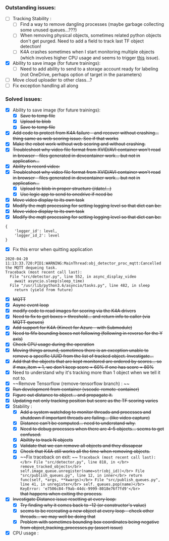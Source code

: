 ### Outstanding issues:

- [ ] Tracking Stability :
    - [ ] Find a way to remove dangling processes (maybe garbage collecting some unused queues...???)
    - [ ] When removing physical objects, sometimes related python objects don't get purged. Need to add a field to track last TF object detection!
    - [ ] K4A crashes sometimes when I start monitoring multiple objects (which involves higher CPU usage and seems to trigger [this](https://github.com/microsoft/Azure-Kinect-Sensor-SDK/issues/1187) issue).
- [X] Ability to save image (for future trainings):
    - [ ] Need to add ability to send to a storage account ready for labeling (not OneDrive, perhaps option of target in the parameters)
- [ ] Move cloud uploader to other class...?
- [ ] Fix exception handling all along

### Solved issues:

- [X] Ability to save image (for future trainings):
    - [X] ~~Save to temp file~~
    - [X] ~~Upload to blob~~
    - [X] ~~Save to temp file~~
- [X] ~~Add code to protect from K4A failure - and recover without crashing... thing same as web scoring issue. See if that works~~
- [X] ~~Make the robot work without web scoring and without crashing.~~
- [X] ~~Troubleshoot why video file format from XVID/AVI container won't read in browser - files generated in devcontainer work... but not in application...~~
- [X] ~~Ability to record video:~~
- [X] ~~Troubleshoot why video file format from XVID/AVI container won't read in browser - files generated in devcontainer work... but not in application...~~
    - [X] ~~Upload to blob in proper structure (/date/...)~~
    - [X] ~~Use logic app to send to onedrive if need be~~
- [X] ~~Move video display to its own task~~
- [X] ~~Modify the mqtt processing for setting logging level so that dict can be:~~</br>
- [X] ~~Move video display to its own task~~
- [X] ~~Modify the mqtt processing for setting logging level so that dict can be:~~</br>
```
{
    'logger_id': level,
    'logger_id_2': level
}
```
- [X] Fix this error when quitting application</br>
```
2020-04-20 11:13:33.720:PID1:WARNING:MainThread:obj_detector_proc_mqtt:Cancelled the MQTT dequeing task.
Traceback (most recent call last):
  File "src/detector.py", line 552, in async_display_video
    await asyncio.sleep(sleep_time)
  File "/usr/lib/python3.6/asyncio/tasks.py", line 482, in sleep
    return (yield from future)
```
- [X] ~~MQTT~~
- [X] ~~Async event loop~~
- [X] ~~modify code to read images for scoring via the K4A drivers~~
- [x] ~~Need to fix to get boxes > threshold... and return info to caller (via MQTT queues)~~
- [X] ~~Add support for K4A (Kinect for Azure - with Submodule)~~
- [X] ~~Need to fifx bounding boxes not following (following in reverse for the Y axis)~~
- [X] ~~Check CPU usage during the operation~~
- [X] ~~Moving things around, sometimes there is an exception unable to remove a specific UUID from the list of tracked object. Investigate...~~
- [X] ~~Add that the objects that are kept monitored are ordered by scores... so if max_item = 1, we don't keep score = 60% if one has score = 80%~~
- [X] Need to understand why it's tracking more than 1 object when we tell it not to.
- [X] ~~Remove Tensorflow (remove-tensorflow branch) : ~~
- [X] ~~Run development from container (vscode-remote-container)~~
- [X] ~~Figure out distance to object... and propagate it.~~
- [X] ~~Updating not only tracking position but score as the TF scoring varies~~
- [X] Stability : 
    - [X] ~~Add a system watchdog to monitor threads and processes and shutdown if important threads are failing... (like video capture)~~
    - [X] ~~Distance can't be computed... need to understand why.~~
    - [X] ~~Need to debug processes when there are 4-5 objects... seems to get confused.~~
    - [X] ~~Abiltity to track N objects~~
    - [X] ~~Validate that we can remove all objects and they dissapear~~
    - [X] ~~Check that K4A still works all the time when removing objects.~~
    - [X] ~~Fix traceback on exit: ~~
                    ```Traceback (most recent call last):</br>
                File "src/detector.py", line 818, in </br>
                remove_tracked_objects</br>
                    self.image_queue.unregister(name=str(obj_id))</br>
                File "src/publish_queues.py", line 12, in inner</br>
                    return func(self, *args, **kwargs)</br>
                File "src/publish_queues.py", line 41, in unregister</br>
                    self._queues.pop(name)</br>
KeyError: 'e7506c84-f9ab-44dc-9999-8018e76f7fd9'</br>```</br>
            ~~that happens when exiting the process.~~
- [X] ~~Investigate Distance issue resetting at every loop:~~
    - [x] ~~Try finding why it comes back to -12 (or constructor's value)~~
    - [X] ~~seems to be recreating a new object at every loop - check other threads... we may well be doing that~~
    - [X] ~~Problem with sometimes bounding box coordinates being negative from object_tracking_processes.py (assert issue)~~
- [X] CPU usage :
